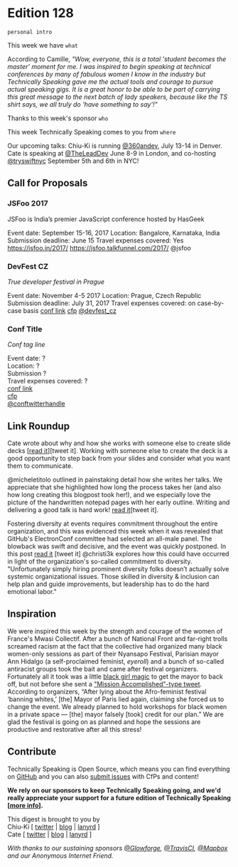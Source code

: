 # Edition 128

`personal intro`

This week we have `what`

According to Camille, _"Wow, everyone, this is a total 'student becomes the master' moment for me. I was inspired to begin speaking at technical conferences by many of fabulous women I know in the industry but Technically Speaking gave me the actual tools and courage to pursue actual speaking gigs. It is a great honor to be able to be part of carrying this great message to the next batch of lady speakers, because like the TS shirt says, we all truly do 'have something to say'!"_

Thanks to this week's sponsor `who`

This week Technically Speaking comes to you from `where`

Our upcoming talks: Chiu-Ki is running [@360andev](http://twitter.com/360andev), July 13-14 in Denver. Cate is speaking at [@TheLeadDev](http://twitter.com/theleaddev) June 8-9 in London, and co-hosting [@tryswiftnyc](http://twitter.com/tryswiftnyc) September 5th and 6th in NYC! 


## Call for Proposals

### JSFoo 2017

JSFoo is India’s premier JavaScript conference hosted by HasGeek

Event date: September 15-16, 2017
Location: Bangalore, Karnataka, India
Submission deadline: June 15
Travel expenses covered: Yes
https://jsfoo.in/2017/
https://jsfoo.talkfunnel.com/2017/
@jsfoo

### DevFest CZ
*True developer festival in Prague* 
 
Event date: November 4-5 2017
Location: Prague, Czech Republic
Submission deadline: July 31, 2017
Travel expenses covered: on case-by-case basis
[conf link](https://2017.devfest.cz)
[cfp](https://bit.ly/devfestcz-cfp)
[@devfest_cz](https://twitter.com/DevFest_CZ)

### Conf Title 

*Conf tag line*

Event date: ?  
Location: ?  
Submission ?  
Travel expenses covered: ?  
[conf link](?)  
[cfp](?)  
[@conftwitterhandle](?)


## Link Roundup

Cate wrote about why and how she works with someone else to create slide decks [[read it](https://cate.blog/2017/06/01/who-made-your-slides-not-me/)][tweet it]. Working with someone else to create the deck is a good opportunity to step back from your slides and consider what you want them to communicate.

@micheletitolo outlined in painstaking detail how she writes her talks. We appreciate that she highlighted how long the process takes her (and also how long creating this blogpost took her!), and we especially love the picture of the handwritten notepad pages with her early outline. Writing and delivering a good talk is hard work! [read it](https://michele.io/how-i-create-talks/)[tweet it].

Fostering diversity at events requires commitment throughout the entire organization, and this was evidenced this week when  it was revealed that GitHub's ElectronConf committee had selected an all-male panel. The blowback was swift and decisive, and the event was quickly postponed. In this post [read it](https://subfictional.com/how-could-github-announce-an-all-male-conference-line-up-the-same-week-it-shares-results-from-an-oss-demographics-survey-with-3-women/) [tweet it] @christi3k explores how this could have occurred in light of the organization's so-called commitment to diversity. "Unfortunately simply hiring prominent diversity folks doesn’t actually solve systemic organizational issues. Those skilled in diversity & inclusion can help plan and guide improvements, but leadership has to do the hard emotional labor." 

## Inspiration

We were inspired this week by the strength and courage of the women of France's Mwasi Collectif. After a bunch of National Front and far-right trolls screamed racism at the fact that the collective had organized many black women-only sessions as part of their Nyansapo Festival, Parisian mayor Ann Hidalgo (a self-proclaimed feminist, *eyeroll*) and a bunch of so-called antiracist groups took the bait and came after festival organizers. Fortunately all it took was a little [black girl magic](http://www.refinery29.com/2017/04/149970/black-girl-magic-meaning) to get the mayor to back off, but not before she sent a ["Mission Accomplished"-type tweet](http://time.com/4797567/paris-mayor-black-feminist-festival/). According to organizers, “After lying about the Afro-feminist festival ‘banning whites,’ [the] Mayor of Paris lied again, claiming she forced us to change the event. We already planned to hold workshops for black women in a private space ― [the] mayor falsely [took] credit for our plan.” We are glad the festival is going on as planned and hope the sessions are productive and restorative after all this stress!

## Contribute

Technically Speaking is Open Source, which means you can find everything on [GitHub](https://github.com/catehstn/technically-speaking/) and you can also [submit issues](https://github.com/catehstn/technically-speaking/issues/new) with CfPs and content!

**We rely on our sponsors to keep Technically Speaking going, and we'd really appreciate your support for a future edition of Technically Speaking [[more info](http://www.techspeak.email/sponsorship/)].**  


This digest is brought to you by  
Chiu-Ki [ [twitter](https://twitter.com/chiuki) | [blog](http://blog.sqisland.com/) | [lanyrd](http://lanyrd.com/profile/chiuki/) ]  
Cate [ [twitter](https://twitter.com/catehstn) | [blog](http://www.cate.blog/) | [lanyrd](http://lanyrd.com/profile/catehstn/) ]

*With thanks to our sustaining sponsors [@Glowforge](http://twitter.com/glowforge), [@TravisCI](http://twitter.com/travisci), [@Mapbox](http://twitter.com/mapbox) and our Anonymous Internet Friend.*
